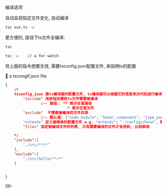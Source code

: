 编译选项

自动监视指定文件变化, 自动编译

```bash
tsc xxx.ts -w
```





更方便的, 路径下ts文件全编译:

```bash
tsc

tsc -w    // w for watch
```

但上面的指令想要生效, 需要tsconfig.json配置文件, 来指明ts的配置

:gem: a tscongif.json file

```json
{
    /*
    tsconfig.json 是ts编译器的配置文件, ts编译器可以根据它的信息来对代码进行编译
        "include" 用来指定哪些ts文件需要被编译
                |-- 路径： ** 表示任意路径
                            * 表示任意文件
        "exclude"  不需要被编译的文件目录
                |-- 默认值: ["node_module", "bower_component", "jspm_packages"]
        "extends" 定义被继承的配置文件 e.g. "extends": "./configs/base", 配置文件非常复杂时才用
        "files" 指定被编译文件的列表, 只有需要编译的文件才会用到, 比较麻烦

    */
    "include":[
        "./src/**/*"
    ],
    "exclude":[
        "./src/hello/**/*"
    ]


}
```



06-



